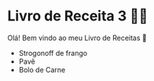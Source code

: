 # Livro de Receita 3 :man_cook:

Olá! Bem vindo ao meu Livro de Receitas :wave:

- Strogonoff de frango
- Pavê
- Bolo de Carne